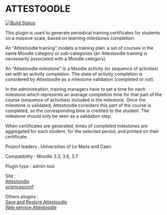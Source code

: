 # ATTESTOODLE


[![Build Status](https://api.travis-ci.org/grp-attestoodle/moodle-tool_attestoodle.svg?branch=master)](https://travis-ci.org/grp-attestoodle/moodle-tool_attestoodle)

This plugin is used to generate periodical training certificates for students on a massive scale, based on learning milestones completion.

An "Attestoodle training" models a training plan: a set of courses in the same Moodle category or sub-categories (an Attestoodle training is necessarily associated with a Moodle category).

An "Attestoodle milestone" is a Moodle activity (or sequence of activites) set with an activity completion. The state of activity completion is considered by Attestoodle as a milestone validation (completed or not). 

In the administration, training managers have to set a time for each milestone which represents an average completion time for that part of the course (sequence of activities) included in the milestone.  Once the milestone is validated, Attestoodle considers this part of the course is completed, so the corresponding time is credited to the student. The milestone should only be seen as a validation step.

When certificates are generated, times of completed milestones are aggregated for each student, for the selected period, and printed on their certificate.

Project leaders : Universities of Le Mans and Caen

Compatibility : Moodle 3.3, 3.6, 3.7

Plugin type : admin tool

Site :  
  [Attestoodle](https://attestoodle.univ-lemans.fr/)  
  [sciencesconf](https://attestoodle.sciencesconf.org/)  
  
Others plugins :  
  [Save and Restore Attestoodle](https://github.com/grp-attestoodle/moodle-tool_save_attestoodle)  
  [Web service Attestoodle](https://github.com/grp-attestoodle/moodle-local_wsattestoodle)  
  
